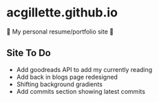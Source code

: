 # acgillette.github.io

:dizzy: My personal resume/portfolio site :dizzy:

## Site To Do
* Add goodreads API to add my currently reading 
* Add back in blogs page redesigned
* Shifting background gradients
* Add commits section showing latest commits


